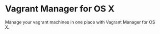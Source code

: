 # Vagrant Manager for OS X

Manage your vagrant machines in one place with Vagrant Manager for OS X.
